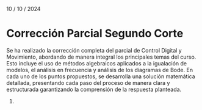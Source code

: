 10 / 10 / 2024
# Corrección Parcial Segundo Corte
Se ha realizado la corrección completa del parcial de Control Digital y Movimiento, abordando de 
manera integral los principales temas del curso. Esto incluye el uso de métodos algebraicos aplicados a 
la igualación de modelos, el análisis en frecuencia y análisis de los diagramas de Bode. En cada uno de 
los puntos propuestos, se desarrolla una solución matemática detallada, presentando cada paso del proceso 
de manera clara y estructurada garantizando la comprensión de la respuesta planteada.

1. 

